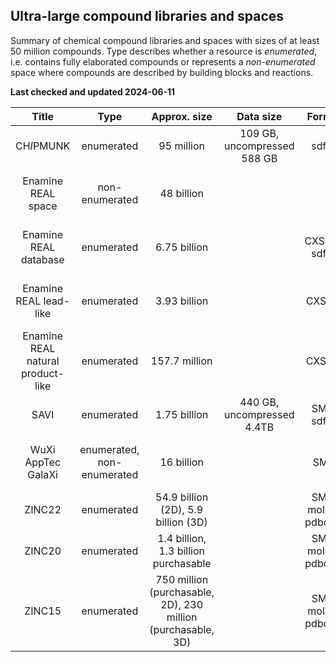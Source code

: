 ## Ultra-large compound libraries and spaces

Summary of chemical compound libraries and spaces with sizes of at least 50 million compounds. Type describes whether a resource is *enumerated*, i.e. contains fully elaborated compounds or represents a *non-enumerated* space
where compounds are described by building blocks and reactions.

**Last checked and updated 2024-06-11**

|Title|Type|Approx. size|Data size| Format(s)|URL|Reference DOI(s)|
|:--:|:--:|:--:|:--:|:--:|:--:|:--:|
| CH*I*PMUNK | enumerated | 95 million | 109 GB, uncompressed 588 GB | sdf (2D) | [http://www.ewit.ccb.tu-dortmund.de/ag-koch/chipmunk/](http://www.ewit.ccb.tu-dortmund.de/ag-koch/chipmunk/) | [DOI 10.1002/cmdc.201700689](https://doi.org/10.1002/cmdc.201700689)|
|Enamine REAL space | non-enumerated | 48 billion | | |[https://enamine.net/compound-collections/real-compounds/real-space-navigator](https://enamine.net/compound-collections/real-compounds/real-space-navigator)||
|Enamine REAL database | enumerated | 6.75 billion | | CXSMILES, sdf (2D) |[https://enamine.net/compound-collections/real-compounds/real-database](https://enamine.net/compound-collections/real-compounds/real-database)||
|Enamine REAL lead-like | enumerated | 3.93 billion | | CXSMILES |[https://enamine.net/compound-collections/real-compounds/real-database-subsets](https://enamine.net/compound-collections/real-compounds/real-database-subsets)||
|Enamine REAL natural product-like | enumerated | 157.7 million | | CXSMILES |[https://enamine.net/compound-collections/real-compounds/real-database-subsets](https://enamine.net/compound-collections/real-compounds/real-database-subsets)|| 
|SAVI| enumerated | 1.75 billion | 440 GB, uncompressed 4.4TB | SMILES, sdf (2D) | [DOI 10.35115/37n9-5738](https://doi.org/10.35115/37n9-5738); [https://cactus.nci.nih.gov/download/savi_download/](https://cactus.nci.nih.gov/download/savi_download/) | [DOI 10.1038/s41597-020-00727-4](https://doi.org/10.1038/s41597-020-00727-4)|
|WuXi AppTec GalaXi | enumerated, non-enumerated | 16 billion | | SMILES | [https://www.labnetwork.com/frontend-app/p/#!/library/virtual](https://www.labnetwork.com/frontend-app/p/#!/library/virtual) ||
|ZINC22| enumerated | 54.9 billion (2D), 5.9 billion (3D)|  |SMILES, mol2, sdf, pdbqt, db2 |[https://cartblanche22.docking.org/](https://cartblanche22.docking.org/)|[DOI 10.1021/acs.jcim.2c01253](https://doi.org/10.1021/acs.jcim.2c01253)|
|ZINC20| enumerated | 1.4 billion, 1.3 billion purchasable |  |SMILES, mol2, sdf, pdbqt, db2 |[https://zinc20.docking.org/](https://zinc20.docking.org/)|[DOI 10.1021/acs.jcim.0c00675](https://doi.org/10.1021/acs.jcim.0c00675)|
|ZINC15| enumerated | 750 million (purchasable, 2D), 230 million (purchasable, 3D) |  |SMILES, mol2, sdf, pdbqt, db2 |[https://zinc15.docking.org/](https://zinc15.docking.org/)|[DOI 10.1021/acs.jcim.5b00559](https://doi.org/10.1021/acs.jcim.5b00559)|
